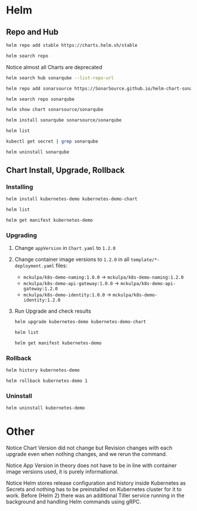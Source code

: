 # Helm

## Repo and Hub

```bash
helm repo add stable https://charts.helm.sh/stable
```
```bash
helm search repo
```

Notice almost all Charts are deprecated
```bash
helm search hub sonarqube --list-repo-url
```
```bash
helm repo add sonarsource https://SonarSource.github.io/helm-chart-sonarqube
```
```bash
helm search repo sonarqube
```
```bash
helm show chart sonarsource/sonarqube
```
```bash
helm install sonarqube sonarsource/sonarqube
```
```bash
helm list
```
```bash
kubectl get secret | grep sonarqube
```
```bash
helm uninstall sonarqube
```

## Chart Install, Upgrade, Rollback

### Installing
```bash
helm install kubernetes-demo kubernetes-demo-chart
```
```bash
helm list
```
```bash
helm get manifest kubernetes-demo
```

### Upgrading

1. Change `appVersion` in `Chart.yaml` to `1.2.0`
2. Change container image versions to `1.2.0` in all `template/*-deployment.yaml` files:

   * `mckulpa/k8s-demo-naming:1.0.0` -> `mckulpa/k8s-demo-naming:1.2.0`
   * `mckulpa/k8s-demo-api-gateway:1.0.0` -> `mckulpa/k8s-demo-api-gateway:1.2.0`
   * `mckulpa/k8s-demo-identity:1.0.0` -> `mckulpa/k8s-demo-identity:1.2.0`
   
3. Run Upgrade and check results
   ```bash
   helm upgrade kubernetes-demo kubernetes-demo-chart
   ```
   ```bash
   helm list
   ```
   ```bash
   helm get manifest kubernetes-demo
   ```


### Rollback

```bash
helm history kubernetes-demo
```
```bash
helm rollback kubernetes-demo 1
```

### Uninstall
```bash
helm uninstall kubernetes-demo
```

# Other

Notice Chart Version did not change but Revision changes with each upgrade even when nothing changes, and we rerun the command.

Notice App Version in theory does not have to be in line with container image versions used, it is purely informational.

Notice Helm stores release configuration and history inside Kubernetes as Secrets and nothing has to be preinstalled on Kubernetes cluster for it to work.
Before (Helm 2) there was an additional Tiller service running in the background and handling Helm commands using gRPC.
